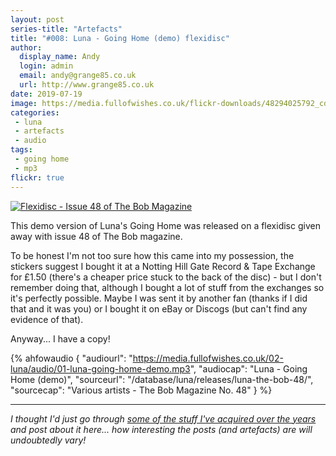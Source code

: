 ```yaml
---
layout: post
series-title: "Artefacts" 
title: "#008: Luna - Going Home (demo) flexidisc"
author:
  display_name: Andy
  login: admin
  email: andy@grange85.co.uk
  url: http://www.grange85.co.uk
date: 2019-07-19
image: https://media.fullofwishes.co.uk/flickr-downloads/48294025792_cd78112194_c.jpg
categories:
 - luna
 - artefacts
 - audio
tags:
 - going home
 - mp3
flickr: true
---
```

<a data-flickr-embed="true" href="https://www.flickr.com/photos/grange85/48294025792/in/dateposted-public/" title="Flexidisc - Issue 48 of The Bob Magazine"><img src="https://media.fullofwishes.co.uk/flickr-downloads/48294025792_9101292d65_c.jpg" alt="Flexidisc - Issue 48 of The Bob Magazine"></a>

This demo version of Luna's Going Home was released on a flexidisc given away with issue 48 of The Bob magazine.

To be honest I'm not too sure how this came into my possession, the stickers suggest I bought it at a Notting Hill Gate Record & Tape Exchange for £1.50 (there's a cheaper price stuck to the back of the disc) - but I don't remember doing that, although I bought a lot of stuff from the exchanges so it's perfectly possible. Maybe I was sent it by another fan (thanks if I did that and it was you) or I bought it on eBay or Discogs (but can't find any evidence of that).

Anyway... I have a copy!

 {% ahfowaudio {
  "audiourl": "https://media.fullofwishes.co.uk/02-luna/audio/01-luna-going-home-demo.mp3",
  "audiocap": "Luna - Going Home (demo)",
  "sourceurl": "/database/luna/releases/luna-the-bob-48/",
  "sourcecap": "Various artists - The Bob Magazine No. 48"
  } %}

---

_I thought I'd just go through [some of the stuff I've acquired over the years](/category/artefacts/) and post about it here... how interesting the posts (and artefacts) are will undoubtedly vary!_
